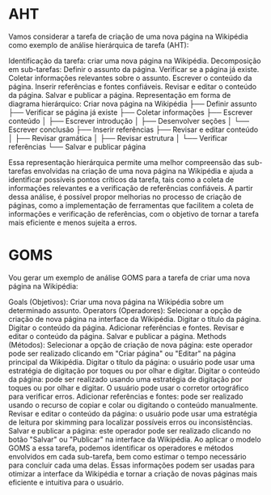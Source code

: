 # AHT

Vamos considerar a tarefa de criação de uma nova página na Wikipédia como exemplo de análise hierárquica de tarefa (AHT):

Identificação da tarefa: criar uma nova página na Wikipédia.
Decomposição em sub-tarefas:
Definir o assunto da página.
Verificar se a página já existe.
Coletar informações relevantes sobre o assunto.
Escrever o conteúdo da página.
Inserir referências e fontes confiáveis.
Revisar e editar o conteúdo da página.
Salvar e publicar a página.
Representação em forma de diagrama hierárquico:
Criar nova página na Wikipédia
├── Definir assunto
├── Verificar se página já existe
├── Coletar informações
├── Escrever conteúdo
│ ├── Escrever introdução
│ ├── Desenvolver seções
│ └── Escrever conclusão
├── Inserir referências
├── Revisar e editar conteúdo
│ ├── Revisar gramática
│ ├── Revisar estrutura
│ └── Verificar referências
└── Salvar e publicar página

Essa representação hierárquica permite uma melhor compreensão das sub-tarefas envolvidas na criação de uma nova página na Wikipédia e ajuda a identificar possíveis pontos críticos da tarefa, tais como a coleta de informações relevantes e a verificação de referências confiáveis. A partir dessa análise, é possível propor melhorias no processo de criação de páginas, como a implementação de ferramentas que facilitem a coleta de informações e verificação de referências, com o objetivo de tornar a tarefa mais eficiente e menos sujeita a erros.

# GOMS

Vou gerar um exemplo de análise GOMS para a tarefa de criar uma nova página na Wikipédia:

Goals (Objetivos):
Criar uma nova página na Wikipédia sobre um determinado assunto.
Operators (Operadores):
Selecionar a opção de criação de nova página na interface da Wikipédia.
Digitar o título da página.
Digitar o conteúdo da página.
Adicionar referências e fontes.
Revisar e editar o conteúdo da página.
Salvar e publicar a página.
Methods (Métodos):
Selecionar a opção de criação de nova página: este operador pode ser realizado clicando em "Criar página" ou "Editar" na página principal da Wikipédia.
Digitar o título da página: o usuário pode usar uma estratégia de digitação por toques ou por olhar e digitar.
Digitar o conteúdo da página: pode ser realizado usando uma estratégia de digitação por toques ou por olhar e digitar. O usuário pode usar o corretor ortográfico para verificar erros.
Adicionar referências e fontes: pode ser realizado usando o recurso de copiar e colar ou digitando o conteúdo manualmente.
Revisar e editar o conteúdo da página: o usuário pode usar uma estratégia de leitura por skimming para localizar possíveis erros ou inconsistências.
Salvar e publicar a página: este operador pode ser realizado clicando no botão "Salvar" ou "Publicar" na interface da Wikipédia.
Ao aplicar o modelo GOMS a essa tarefa, podemos identificar os operadores e métodos envolvidos em cada sub-tarefa, bem como estimar o tempo necessário para concluir cada uma delas. Essas informações podem ser usadas para otimizar a interface da Wikipédia e tornar a criação de novas páginas mais eficiente e intuitiva para o usuário.
